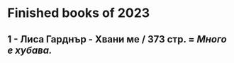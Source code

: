 # Finished books of 2023

<h2>1 - Лиса Гарднър - Хвани ме / <b>373 стр.</b> = <em>Много е хубава.</em>
</h2>
